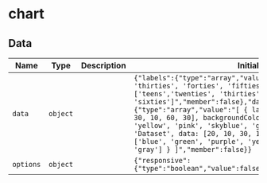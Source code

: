 # chart

## Data

| Name      | Type     | Description | Initial value                                                                                                                                                                                                                                                                                                                                                                                                                                                                                                                                           |
| --------- | -------- | ----------- | ------------------------------------------------------------------------------------------------------------------------------------------------------------------------------------------------------------------------------------------------------------------------------------------------------------------------------------------------------------------------------------------------------------------------------------------------------------------------------------------------------------------------------------------------------- |
| `data`    | `object` |             | `{"labels":{"type":"array","value":"['teens','twenties', 'thirties', 'forties', 'fifties', 'sixties']","raw":"['teens','twenties', 'thirties', 'forties', 'fifties', 'sixties']","member":false},"datasets":{"type":"array","value":"[ { label: 'Dataset', data: [20, 10, 30, 10, 60, 30], backgroundColor: ['blue', 'green', 'purple', 'yellow', 'pink', 'skyblue', 'gray'] } ]","raw":"[ { label: 'Dataset', data: [20, 10, 30, 10, 60, 30], backgroundColor: ['blue', 'green', 'purple', 'yellow', 'pink', 'skyblue', 'gray'] } ]","member":false}}` |
| `options` | `object` |             | `{"responsive":{"type":"boolean","value":false,"raw":"false","member":false}}`                                                                                                                                                                                                                                                                                                                                                                                                                                                                          |

